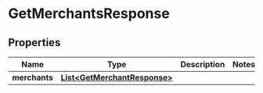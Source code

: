 

# GetMerchantsResponse


## Properties

| Name | Type | Description | Notes |
|------------ | ------------- | ------------- | -------------|
|**merchants** | [**List&lt;GetMerchantResponse&gt;**](GetMerchantResponse.md) |  |  |



